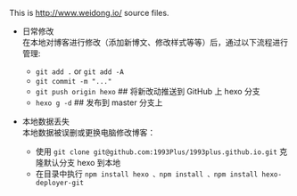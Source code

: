 This is http://www.weidong.io/ source files.

* 日常修改  
	在本地对博客进行修改（添加新博文、修改样式等等）后，通过以下流程进行管理:  

	* `git add .` or `git add -A`  
	* `git commit -m "..."`  
	* `git push origin hexo` ## 将新改动推送到 GitHub 上 hexo  分支  
	* `hexo g -d` ## 发布到 master 分支上  

* 本地数据丢失  
	本地数据被误删或更换电脑修改博客：  
	
	* 使用 `git clone git@github.com:1993Plus/1993plus.github.io.git` 克隆默认分支 hexo 到本地
	* 在目录中执行 `npm install hexo 、npm install 、npm install hexo-deployer-git`
